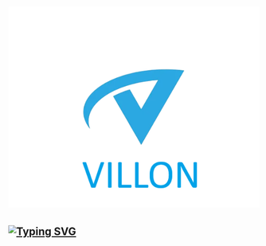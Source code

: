 # ![LOGO](https://github.com/EmpirePlayer/villon_rp/blob/main/VILLON_LOGO.png)
## [![Typing SVG](https://readme-typing-svg.herokuapp.com?color=%2336BCF7&lines=Villon+Role+Play)](https://git.io/typing-svg)
